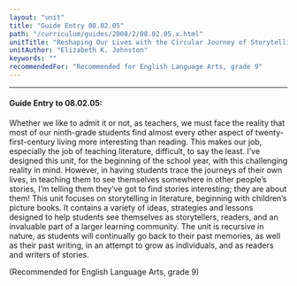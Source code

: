 ```yaml
---
layout: "unit"
title: "Guide Entry 08.02.05"
path: "/curriculum/guides/2008/2/08.02.05.x.html"
unitTitle: "Reshaping Our Lives with the Circular Journey of Storytelling"
unitAuthor: "Elizabeth K. Johnston"
keywords: ""
recommendedFor: "Recommended for English Language Arts, grade 9"
---
```

<body>
<hr/>
<h4>
Guide Entry to 08.02.05:
</h4>
<p>
Whether we like to admit it or not, as teachers, we must face the reality that most of our ninth-grade students find almost every other aspect of twenty-first-century living more interesting than reading. This makes our job, especially the job of teaching literature, difficult, to say the least. I’ve designed this unit, for the beginning of the school year, with this challenging reality in mind. However, in having students trace the journeys of their own lives, in teaching them to see themselves somewhere in other people’s stories, I’m telling them they’ve got to find stories interesting; they are about them! This unit focuses on storytelling in literature, beginning with children’s picture books. It contains a variety of ideas, strategies and lessons designed to help students see themselves as storytellers, readers, and an invaluable part of a larger learning community. The unit is recursive in nature, as students will continually go back to their past memories, as well as their past writing, in an attempt to grow as individuals, and as readers and writers of stories.
</p>
<p>
(Recommended for English Language Arts, grade 9)
</p>
</body>